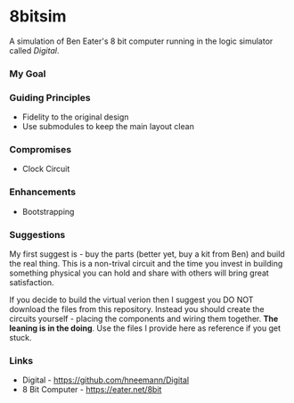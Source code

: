 # 8bitsim
A simulation of Ben Eater's 8 bit computer running in the logic simulator called _Digital_.

### My Goal ###

### Guiding Principles ###
* Fidelity to the original design
* Use submodules to keep the main layout clean

### Compromises ###
* Clock Circuit

### Enhancements ###
* Bootstrapping

### Suggestions ###
My first suggest is - buy the parts (better yet, buy a kit from Ben) and build the real thing.  This is a non-trival circuit and the time you invest in building something physical you can hold and share with others will bring great satisfaction.

If you decide to build the virtual verion then I suggest you DO NOT download the files from this repository.  Instead you should create the circuits yourself - placing the components and wiring them together.  __The leaning is in the doing__.  Use the files I provide here as reference if you get stuck.

### Links ###
* Digital - https://github.com/hneemann/Digital
* 8 Bit Computer - https://eater.net/8bit
